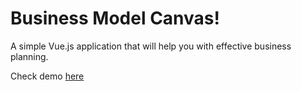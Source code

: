 # Business Model Canvas!

A simple Vue.js application that will help you with effective business planning.

Check demo [here](https://kntrvch.github.io/business-model-canvas/)
